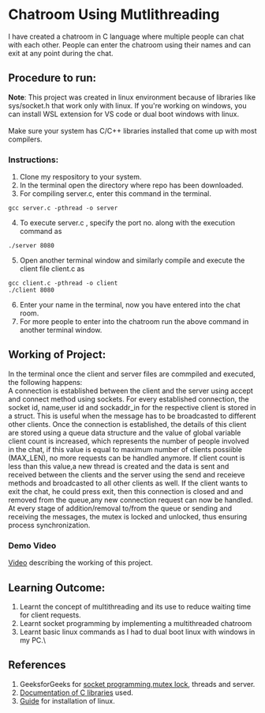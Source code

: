 # Chatroom Using Mutlithreading
I have created a chatroom in C language where multiple people can chat with each other. People can enter the chatroom using their names and can exit at any point during the chat.
## Procedure to run:
**Note**: This project was created in linux environment because of libraries like sys/socket.h that work only with linux. If you're working on windows, you can install WSL extension for VS code or dual boot windows with linux.\
\
Make sure your system has C/C++ libraries installed that come up with most compilers.
### Instructions:
1) Clone my respository to your system.
2) In the terminal open the directory where repo has been downloaded.
3) For compiling server.c, enter this command in the terminal.
```
gcc server.c -pthread -o server
```
4) To execute server.c , specify the port no. along with the execution command as
```
./server 8080
```
5) Open another terminal window and similarly compile and execute the client file client.c as
 ```
 gcc client.c -pthread -o client
 ./client 8080
 ```
 6) Enter your name in the terminal, now you have entered into the chat room.
 7) For more people to enter into the chatroom run the above command in another terminal window.
 ## Working of Project:
 In the terminal once the client and server files are commpiled and executed, the following happens:\
 A connection is established between the client and the server using accept and connect method using sockets. For every established connection, the socket id, name,user id and sockaddr_in for the respective client is stored in a struct. This is useful when the message has to be broadcasted to different other clients. Once the connection is established, the details of this client are stored using a queue data structure and the value of global variable client count is increased, which represents the number of people involved in the chat, if this value is equal to maximum number of clients possiible (MAX_LEN), no more requests can be handled anymore. If client count is less than this value,a new thread is created and the data is sent and received between the clients and the server using the send and receieve methods and broadcasted to all other clients as well. If the client wants to exit the chat, he could press exit, then this connection is closed and and removed from the queue,any new connection request can now be handled. At every stage of addition/removal to/from the  queue or sending and receiving the messages, the mutex is locked and unlocked, thus ensuring process synchronization. 
 ### Demo Video
 [Video](https://drive.google.com/file/d/1F76sZDViJ2hmGzy-uQhGZqBisPJDWcxM/view?usp=sharing) describing the working of this project.
 
 ## Learning Outcome:
 1) Learnt the concept of multithreading and its use to reduce waiting time for client requests.
 2) Learnt socket programming by implementing a multithreaded chatroom
 3) Learnt basic linux commands as I had to dual boot linux with windows in my PC.\
 ## References
 1) GeeksforGeeks for [socket programming](https://www.geeksforgeeks.org/socket-programming-cc/?ref=lbp),[mutex lock](https://www.geeksforgeeks.org/mutex-lock-for-linux-thread-synchronization/), threads and server.
 2) [Documentation of C libraries](https://publications.opengroup.org/) used.
 3) [Guide](https://medium.com/linuxforeveryone/how-to-install-ubuntu-20-04-and-dual-boot-alongside-windows-10-323a85271a73) for installation of linux.
